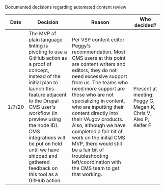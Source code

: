 Documented decisions regarding automated content review

|Date|Decision|Reason|Who decided?|
|---|---|---|---|
|1/7/20|The MVP of plain language linting is pivoting to use a GitHub action as a proof of concept, instead of the initial plan to launch this feature adjacent to the Drupal CMS user's workflow (in preview using the node ID). CMS integrations will be put on hold until we have shipped and gathered feedback on this tool as a GitHub action.|Per VSP content editor Peggy's recommendation. Most CMS users at this point are content writers and editors, they do not need excessive support from us. The teams who need more support are those who are not specializing in content, who are inputting their content directly into their VA.gov products. Also, although we have completed a fair bit of work on the initial CMS MVP, there would still be a fair bit of troubleshooting left/coordination with the CMS team to get that working.|Present at meeting: Peggy G, Megan K, Chris V, Alex P, Keifer F|
